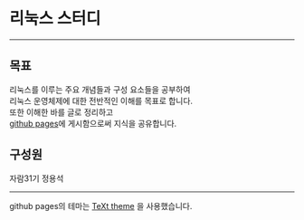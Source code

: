 # 리눅스 스터디  
---  
  
## 목표  
리눅스를 이루는 주요 개념들과 구성 요소들을 공부하여  
리눅스 운영체제에 대한 전반적인 이해를 목표로 합니다.  
또한 이해한 바를 글로 정리하고  
[github pages](https://jmiry.github.io)에 게시함으로써 지식을 공유합니다.  
  
  
  
## 구성원  
자람31기 정용석  
  
---  

github pages의 테마는 [TeXt theme](https://github.com/kitian616/jekyll-TeXt-theme) 을 사용했습니다.
